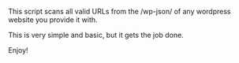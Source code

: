 This script scans all valid URLs from the /wp-json/ of any wordpress website you provide it with.

This is very simple and basic, but it gets the job done.


Enjoy!